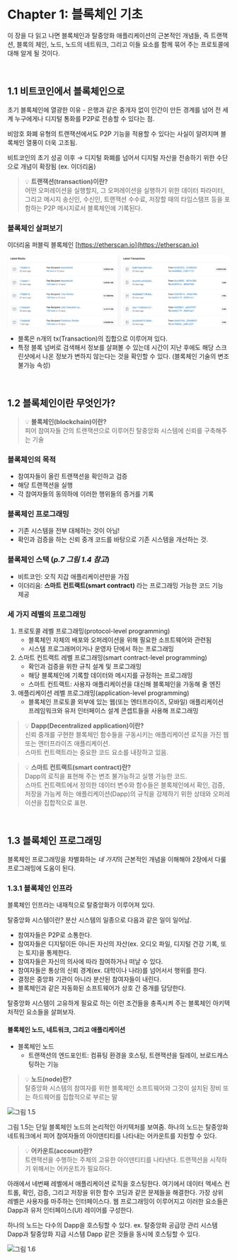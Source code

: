 # Chapter 1: 블록체인 기초

이 장을 다 읽고 나면 블록체인과 탈중앙화 애플리케이션의 근본적인 개념들, 즉 트랜잭션, 블록의 체인, 노드, 노드의 네트워크, 그리고 이들 요소를 함께 묶어 주는 프로토콜에 대해 알게 될 것이다.

<br>

## 1.1 비트코인에서 블록체인으로

초기 블록체인에 열광한 이유 - 은행과 같은 중개자 없이 인간이 만든 경계를 넘어 전 세계 누구에게나 디지털 통화를 P2P로 전송할 수 있다는 점.

비암호 화폐 유형의 트랜잭션에서도 P2P 기능을 적용할 수 있다는 사실이 알려지며 블록체인 열풍이 더욱 고조됨.

비트코인의 초기 성공 이후 → 디지털 화폐를 넘어서 디지털 자산을 전송하기 위한 수단으로 개념이 확장됨 (ex. 이더리움)

> 💡 **트랜잭션(transaction)이란?**<br>
> 어떤 오퍼레이션을 실행할지, 그 오퍼레이션을 실행하기 위한 데이터 파라미터, 그리고 메시지 송신인, 수신인, 트랜잭션 수수료, 저장할 때의 타임스탬프 등을 포함하는 P2P 메시지로서 블록체인에 기록된다.

### 블록체인 살펴보기

이더리움 퍼블릭 블록체인 [https://etherscan.io](https://etherscan.io)

![etherscan](Images/etherscan_screenshot.png)

- 블록은 n개의 tx(Transaction)의 집합으로 이루어져 있다.
- 특정 블록 넘버로 검색해서 정보를 살펴볼 수 있는데 시간이 지난 후에도 해당 스크린샷에서 나온 정보가 변하지 않는다는 것을 확인할 수 있다. (블록체인 기술의 변조 불가능 속성)

<br>

## 1.2 블록체인이란 무엇인가?

> 💡 **블록체인(blockchain)이란?**<br>
> 피어 참여자들 간의 트랜잭션으로 이루어진 탈중앙화 시스템에 신뢰를 구축해주는 기술

### 블록체인의 목적
  - 참여자들이 올린 트랜잭션을 확인하고 검증
  - 해당 트랜잭션을 실행
  - 각 참여자들의 동의하에 이러한 행위들의 증거를 기록
    
### 블록체인 프로그래밍
  - 기존 시스템을 전부 대체하는 것이 아님!
  - 확인과 검증을 하는 신뢰 중개 코드를 바탕으로 기존 시스템을 개선하는 것.
    
### 블록체인 스택 (*p.7 그림 1.4 참고*)
  - 비트코인: 오직 지갑 애플리케이션만을 가짐
  - 이더리움: **스마트 컨트랙트(smart contract)** 라는 프로그래밍 가능한 코드 기능 제공

### 세 가지 레벨의 프로그래밍
  1. 프로토콜 레벨 프로그래밍(protocol-level programming)
     - 블록체인 자체의 배포와 오퍼레이션을 위해 필요한 소프트웨어와 관련됨
     - 시스템 프로그래머이거나 운영자 단에서 하는 프로그래밍
  2. 스마트 컨트랙트 레벨 프로그래밍(smart contract-level programming)
     - 확인과 검증을 위한 규칙 설계 및 프로그래밍
     - 해당 블록체인에 기록할 데이터와 메시지를 규정하는 프로그래밍
     - 스마트 컨트랙트: 사용자 애플리케이션을 대신해 블록체인을 가동해 줄 엔진
  3. 애플리케이션 레벨 프로그래밍(application-level programming)
     - 블록체인 프로토콜 외부에 있는 웹(또는 엔터프라이즈, 모바일) 애플리케이션 프레임워크와 유저 인터페이스 설계 콘셉트들을 사용해 프로그래밍

> 💡 **Dapp(Decentralized application)이란?**<br>
> 신뢰 중개를 구현한 블록체인 함수들을 구동시키는 애플리케이션 로직을 가진 웹 또는 엔터프라이즈 애플리케이션.<br>
> 스마트 컨트랙트라는 중요한 코드 요소를 내장하고 있음.

> 💡 **스마트 컨트랙트(smart contract)란?**<br>
> Dapp의 로직을 표현해 주는 변조 불가능하고 실행 가능한 코드.<br>
> 스마트 컨트랙트에서 정의한 데이터 변수와 함수들은 블록체인에서 확인, 검증, 저장을 가능케 하는 애플리케이션(Dapp)의 규칙을 강제하기 위한 상태와 오퍼레이션을 집합적으로 표현.

<br>

## 1.3 블록체인 프로그래밍

블록체인 프로그래밍을 차별화하는 *네 가지*의 근본적인 개념을 이해해야 2장에서 다룰 프로그래밍에 도움이 된다.

### 1.3.1 블록체인 인프라

블록체인 인프라는 내재적으로 탈중앙화가 이루어져 있다.

탈중앙화 시스템이란? 분산 시스템의 일종으로 다음과 같은 일이 일어남.
- 참여자들은 P2P로 소통한다.
- 참여자들은 디지털이든 아니든 자신의 자산(ex. 오디오 파일, 디지털 건강 기록, 또는 토지)을 통제한다.
- 참여자들은 자신의 의사에 따라 참여하거나 떠날 수 있다.
- 참여자들은 통상의 신뢰 경계(ex. 대학이나 나라)를 넘어서서 행위를 한다.
- 결정은 중앙화 기관이 아니라 분산된 참여자들이 내린다.
- 블록체인과 같은 자동화된 소프트웨어가 상호 간 중개를 담당한다.

탈중앙화 시스템이 고유하게 필요로 하는 이런 조건들을 충족시켜 주는 블록체인 아키텍처적인 요소들을 살펴보자.

#### 블록체인 노드, 네트워크, 그리고 애플리케이션

- 블록체인 노드
  - 트랜잭션의 엔드포인트: 컴퓨팅 환경을 호스팅, 트랜잭션을 릴레이, 브로드캐스팅하는 기능
> 💡 **노드(node)란?**<br>
> 탈중앙화 시스템의 참여자를 위한 블록체인 소프트웨어와 그것이 설치된 장비 또는 하드웨어를 집합적으로 부르는 말

![그림 1.5](https://github.com/TwoPair/Blockchain_Study/assets/39588815/f276b2e4-a151-4b64-a2db-03ac140afe3a)

그림 1.5는 단일 블록체인 노드의 논리적인 아키텍처를 보여줌. 하나의 노드는 탈중앙화 네트워크에서 피어 참여자들의 아이덴티티를 나타내는 어카운트를 지원할 수 있다.

> 💡 **어카운트(account)란?**<br>
> 트랜잭션을 수행하는 주체의 고유한 아이덴티티를 나타낸다. 트랜잭션을 시작하기 위해서는 어카운트가 필요하다.

아래에서 네번째 레벨에서 애플리케이션 로직을 호스팅한다. 여기에서 데이터 엑세스 컨트롤, 확인, 검증, 그리고 저장을 위한 함수 코딩과 같은 문제들을 해결한다.
가장 상위 레벨은 사용자를 마주하는 인터페이스다. 웹 프로그래밍이 이루어지고 이러한 요소들은 Dapp과 유저 인터페이스(UI) 레이어를 구성한다.

하나의 노드는 다수의 Dapp을 호스팅할 수 있다.
ex. 탈중앙화 공급망 관리 시스템 Dapp과 탈중앙화 지급 시스템 Dapp 같은 것들을 동시에 호스팅할 수 있다.

![그림 1.6](https://github.com/TwoPair/Blockchain_Study/assets/39588815/747f2b30-8ce8-4292-8984-ebf728d8288e)




